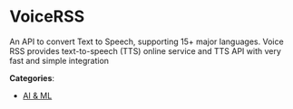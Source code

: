 # VoiceRSS


An API to convert Text to Speech, supporting 15+ major languages.  Voice RSS provides text-to-speech (TTS) online service and TTS API with very fast and simple integration



**Categories**:
- [AI & ML](https://github.com/apis-list/apis-list#ai-and-ml)




